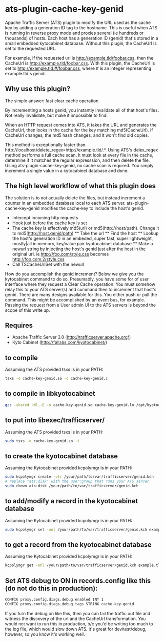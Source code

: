 ats-plugin-cache-key-genid
==========================

Apache Traffic Server (ATS) plugin to modify the URL used as the cache key by adding a generation ID tag to the hostname.
This is useful when ATS is running in reverse proxy mode and proxies several (ie hundreds or thousands) of hosts.
Each host has a generation ID (genid) that's stored in a small embedded kytocabinet database.
Without this plugin, the CacheUrl is set to the requested URL.  

For example, if the requested url is  http://example.tld/foobar.css, then the CacheUrl is http://example.tld/foobar.css.
With this plugin, the CacheUrl is set to http://example.tld.#/foobar.css, where # is an integer representing example.tld's genid.

## Why use this plugin?

The simple answer:  fast clear cache operation.  

By incrementing a hosts genid, you instantly invalidate all of that host's files.  Not really invalidate, but make it impossible to find.

When an HTTP request comes into ATS, it takes the URL and generates the CacheUrl, then looks in the cache for the key matching md5(CacheUrl).
If CacheUrl changes, the md5 hash changes, and it won't find old copies.

This method is exceptionally faster than http://localhost/delete_regex=http://example\.tld/.*.  Using ATS's delex_regex method performs a full cache scan. 
It must look at every file in the cache, determine if it matches the regular expresssion, and then delete the file.  Using ats-plugin-cache-key-genid, no cache
scan is required.  You simply increment a single value in a kytocabinet database and done.

## The high level workflow of what this plugin does

The solution is to not actually delete the files, but instead increment a counter in an embedded database local to each ATS server. 
ats-plugin-cache-key-genid modifies the cache-key to include the host's genid.

* Intercept incoming http requests
* Hook just before the cache key is set
* The cache key is effectively md5(url) or md5(http://host/path). Change it to md5(http://host.genid/path)
** Take the url
** Find the host
** Lookup the host's generation ID in an embeded, super fast, super lightweight, mostly|all in memory, key/value pair kyotocabinet database
** Make a newurl string by injecting the host's genid just after the host in the original url. ie http://foo.com/style.css becomes http://foo.com.2/style.css
* Call TSCacheUrlSet with the newurl

How do you accomplish the genid increment?  Below we give you the kytocabinet command to do so.  Presumably, you have some for of user interface where they request 
a Clear Cache operation.  You must somehow relay this to your ATS server(s) and command then to increment that host's genid.  There are many designs available for this.
You either push or pull the command.  This might be accomplished by an event bus, for example.  Passing the request from a User admin UI to the ATS servers is beyond 
the scope of this write up.

## Requires

* Apache Traffic Server 3.0 (http://trafficserver.apache.org/)
* Kyto Cabinet (http://fallabs.com/kyotocabinet/)

## to compile
Assuming the ATS provided tsxs is in your PATH:
```bash
tsxs -o cache-key-genid.so -c cache-key-genid.c
```

## to compile in libkyotocabinet
```bash
gcc -shared -Wl,-E -o cache-key-genid.so cache-key-genid.lo /opt/kyotocabinet/lib/libkyotocabinet.a
```

## to put into libexec/trafficserver/
Assuming the ATS provided tsxs is in your PATH:
```bash
sudo tsxs -o cache-key-genid.so -i
```

## to create the kyotocabinet database
Assuming the Kytocabinet provided kcpolymgr is in your PATH:
```bash
sudo kcpolymgr create -otr /your/path/to/var/trafficserver/genid.kch
# replace "ats:disk" with the user:group that runs your ATS server
sudo chown ats:disk /your/path/to/var/trafficserver/genid.kch
```

## to add/modify a record in the kyotocabinet database
Assuming the Kytocabinet provided kcpolymgr is in your PATH:
```bash
sudo kcpolymgr set -onl /your/path/to/var/trafficserver/genid.kch example.tld 5
```

## to get a record from the kyotocabinet database
Assuming the Kytocabinet provided kcpolymgr is in your PATH:
```bash
kcpolymgr get -onl /your/path/to/var/trafficserver/genid.kch example.tld 2>/dev/null
```

## Set ATS debug to ON in records.config like this (do not do this in production):
```bash
CONFIG proxy.config.diags.debug.enabled INT 1
CONFIG proxy.config.diags.debug.tags STRING cache-key-genid
```

If you turn the debug on like this, then you can tail the traffic.out file and witness the discovery of the url and the CacheUrl transformation.
You would not want to run this in production, b/c you'd be writing too much to the log file, which would slow down ATS.
It's great for dev/test/debug, however, so you know it's working well.


